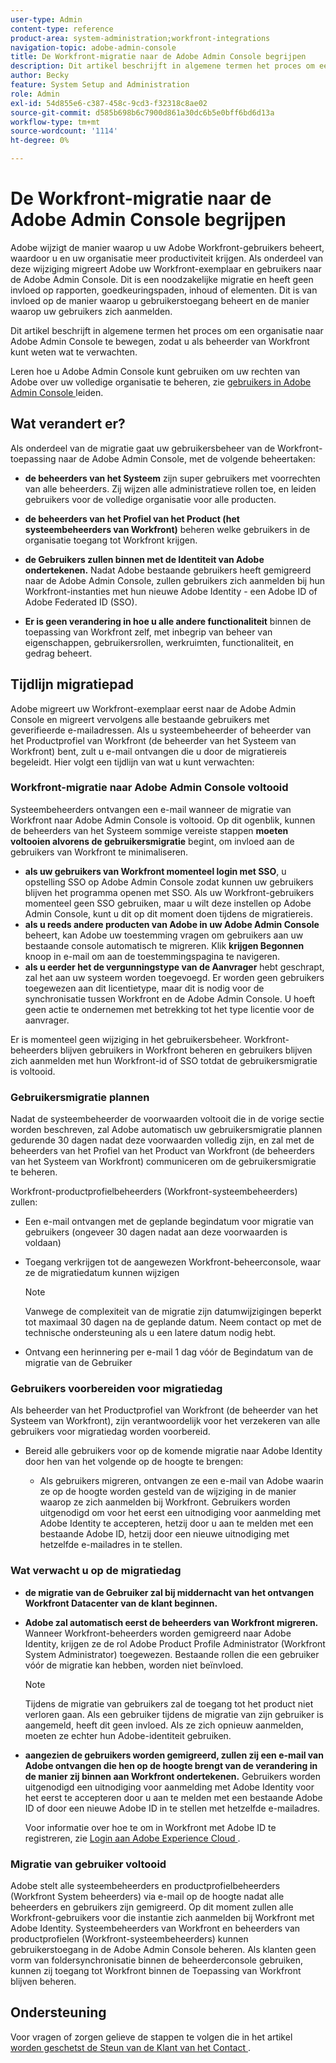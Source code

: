 ```yaml
---
user-type: Admin
content-type: reference
product-area: system-administration;workfront-integrations
navigation-topic: adobe-admin-console
title: De Workfront-migratie naar de Adobe Admin Console begrijpen
description: Dit artikel beschrijft in algemene termen het proces om een organisatie naar Adobe Admin Console te bewegen, zodat u als beheerder van Workfront kunt weten wat te verwachten.
author: Becky
feature: System Setup and Administration
role: Admin
exl-id: 54d855e6-c387-458c-9cd3-f32318c8ae02
source-git-commit: d585b698b6c7900d861a30dc6b5e0bff6bd6d13a
workflow-type: tm+mt
source-wordcount: '1114'
ht-degree: 0%

---
```


# De Workfront-migratie naar de Adobe Admin Console begrijpen

Adobe wijzigt de manier waarop u uw Adobe Workfront-gebruikers beheert, waardoor u en uw organisatie meer productiviteit krijgen. Als onderdeel van deze wijziging migreert Adobe uw Workfront-exemplaar en gebruikers naar de Adobe Admin Console. Dit is een noodzakelijke migratie en heeft geen invloed op rapporten, goedkeuringspaden, inhoud of elementen. Dit is van invloed op de manier waarop u gebruikerstoegang beheert en de manier waarop uw gebruikers zich aanmelden.

Dit artikel beschrijft in algemene termen het proces om een organisatie naar Adobe Admin Console te bewegen, zodat u als beheerder van Workfront kunt weten wat te verwachten.

Leren hoe u Adobe Admin Console kunt gebruiken om uw rechten van Adobe over uw volledige organisatie te beheren, zie [ gebruikers in Adobe Admin Console ](/help/quicksilver/administration-and-setup/add-users/create-and-manage-users/admin-console.md) leiden.

## Wat verandert er?

Als onderdeel van de migratie gaat uw gebruikersbeheer van de Workfront-toepassing naar de Adobe Admin Console, met de volgende beheertaken:

* **de beheerders van het Systeem** zijn super gebruikers met voorrechten van alle beheerders. Zij wijzen alle administratieve rollen toe, en leiden gebruikers voor de volledige organisatie voor alle producten.

* **de beheerders van het Profiel van het Product (het systeembeheerders van Workfront)** beheren welke gebruikers in de organisatie toegang tot Workfront krijgen.

* **de Gebruikers zullen binnen met de Identiteit van Adobe ondertekenen.** Nadat Adobe bestaande gebruikers heeft gemigreerd naar de Adobe Admin Console, zullen gebruikers zich aanmelden bij hun Workfront-instanties met hun nieuwe Adobe Identity - een Adobe ID of Adobe Federated ID (SSO).

* **Er is geen verandering in hoe u alle andere functionaliteit** binnen de toepassing van Workfront zelf, met inbegrip van beheer van eigenschappen, gebruikersrollen, werkruimten, functionaliteit, en gedrag beheert.

## Tijdlijn migratiepad

Adobe migreert uw Workfront-exemplaar eerst naar de Adobe Admin Console en migreert vervolgens alle bestaande gebruikers met geverifieerde e-mailadressen. Als u systeembeheerder of beheerder van het Productprofiel van Workfront (de beheerder van het Systeem van Workfront) bent, zult u e-mail ontvangen die u door de migratiereis begeleidt. Hier volgt een tijdlijn van wat u kunt verwachten:

### Workfront-migratie naar Adobe Admin Console voltooid

Systeembeheerders ontvangen een e-mail wanneer de migratie van Workfront naar Adobe Admin Console is voltooid. Op dit ogenblik, kunnen de beheerders van het Systeem sommige vereiste stappen **moeten voltooien alvorens de gebruikersmigratie** begint, om invloed aan de gebruikers van Workfront te minimaliseren.

* **als uw gebruikers van Workfront momenteel login met SSO**, u opstelling SSO op Adobe Admin Console zodat kunnen uw gebruikers blijven het programma openen met SSO. Als uw Workfront-gebruikers momenteel geen SSO gebruiken, maar u wilt deze instellen op Adobe Admin Console, kunt u dit op dit moment doen tijdens de migratiereis.
* **als u reeds andere producten van Adobe in uw Adobe Admin Console** beheert, kan Adobe uw toestemming vragen om gebruikers aan uw bestaande console automatisch te migreren. Klik **krijgen Begonnen** knoop in e-mail om aan de toestemmingspagina te navigeren.
* **als u eerder het de vergunningstype van de Aanvrager** hebt geschrapt, zal het aan uw systeem worden toegevoegd. Er worden geen gebruikers toegewezen aan dit licentietype, maar dit is nodig voor de synchronisatie tussen Workfront en de Adobe Admin Console. U hoeft geen actie te ondernemen met betrekking tot het type licentie voor de aanvrager.

Er is momenteel geen wijziging in het gebruikersbeheer. Workfront-beheerders blijven gebruikers in Workfront beheren en gebruikers blijven zich aanmelden met hun Workfront-id of SSO totdat de gebruikersmigratie is voltooid.

### Gebruikersmigratie plannen

Nadat de systeembeheerder de voorwaarden voltooit die in de vorige sectie worden beschreven, zal Adobe automatisch uw gebruikersmigratie plannen gedurende 30 dagen nadat deze voorwaarden volledig zijn, en zal met de beheerders van het Profiel van het Product van Workfront (de beheerders van het Systeem van Workfront) communiceren om de gebruikersmigratie te beheren.

Workfront-productprofielbeheerders (Workfront-systeembeheerders) zullen:

* Een e-mail ontvangen met de geplande begindatum voor migratie van gebruikers (ongeveer 30 dagen nadat aan deze voorwaarden is voldaan)
* Toegang verkrijgen tot de aangewezen Workfront-beheerconsole, waar ze de migratiedatum kunnen wijzigen

  >[!NOTE]
  >
  >Vanwege de complexiteit van de migratie zijn datumwijzigingen beperkt tot maximaal 30 dagen na de geplande datum. Neem contact op met de technische ondersteuning als u een latere datum nodig hebt.

* Ontvang een herinnering per e-mail 1 dag vóór de Begindatum van de migratie van de Gebruiker

### Gebruikers voorbereiden voor migratiedag

Als beheerder van het Productprofiel van Workfront (de beheerder van het Systeem van Workfront), zijn verantwoordelijk voor het verzekeren van alle gebruikers voor migratiedag worden voorbereid.

* Bereid alle gebruikers voor op de komende migratie naar Adobe Identity door hen van het volgende op de hoogte te brengen:

   * Als gebruikers migreren, ontvangen ze een e-mail van Adobe waarin ze op de hoogte worden gesteld van de wijziging in de manier waarop ze zich aanmelden bij Workfront. Gebruikers worden uitgenodigd om voor het eerst een uitnodiging voor aanmelding met Adobe Identity te accepteren, hetzij door u aan te melden met een bestaande Adobe ID, hetzij door een nieuwe uitnodiging met hetzelfde e-mailadres in te stellen.

### Wat verwacht u op de migratiedag

* **de migratie van de Gebruiker zal bij middernacht van het ontvangen Workfront Datacenter van de klant beginnen.**

* **Adobe zal automatisch eerst de beheerders van Workfront migreren.** Wanneer Workfront-beheerders worden gemigreerd naar Adobe Identity, krijgen ze de rol Adobe Product Profile Administrator (Workfront System Administrator) toegewezen. Bestaande rollen die een gebruiker vóór de migratie kan hebben, worden niet beïnvloed.

  >[!NOTE]
  >
  >Tijdens de migratie van gebruikers zal de toegang tot het product niet verloren gaan. Als een gebruiker tijdens de migratie van zijn gebruiker is aangemeld, heeft dit geen invloed. Als ze zich opnieuw aanmelden, moeten ze echter hun Adobe-identiteit gebruiken.



* **aangezien de gebruikers worden gemigreerd, zullen zij een e-mail van Adobe ontvangen die hen op de hoogte brengt van de verandering in de manier zij binnen aan Workfront ondertekenen.** Gebruikers worden uitgenodigd een uitnodiging voor aanmelding met Adobe Identity voor het eerst te accepteren door u aan te melden met een bestaande Adobe ID of door een nieuwe Adobe ID in te stellen met hetzelfde e-mailadres.

  Voor informatie over hoe te om in Workfront met Adobe ID te registreren, zie [ Login aan Adobe Experience Cloud ](/help/quicksilver/workfront-basics/navigate-workfront/workfront-navigation/adobe-unified-experience.md#log-in-to-adobe-experience-cloud).

### Migratie van gebruiker voltooid

Adobe stelt alle systeembeheerders en productprofielbeheerders (Workfront System beheerders) via e-mail op de hoogte nadat alle beheerders en gebruikers zijn gemigreerd. Op dit moment zullen alle Workfront-gebruikers voor die instantie zich aanmelden bij Workfront met Adobe Identity. Systeembeheerders van Workfront en beheerders van productprofielen (Workfront-systeembeheerders) kunnen gebruikerstoegang in de Adobe Admin Console beheren. Als klanten geen vorm van foldersynchronisatie binnen de beheerderconsole gebruiken, kunnen zij toegang tot Workfront binnen de Toepassing van Workfront blijven beheren.

## Ondersteuning

Voor vragen of zorgen gelieve de stappen te volgen die in het artikel [ worden geschetst de Steun van de Klant van het Contact ](/help/quicksilver/workfront-basics/tips-tricks-and-troubleshooting/contact-customer-support.md).




